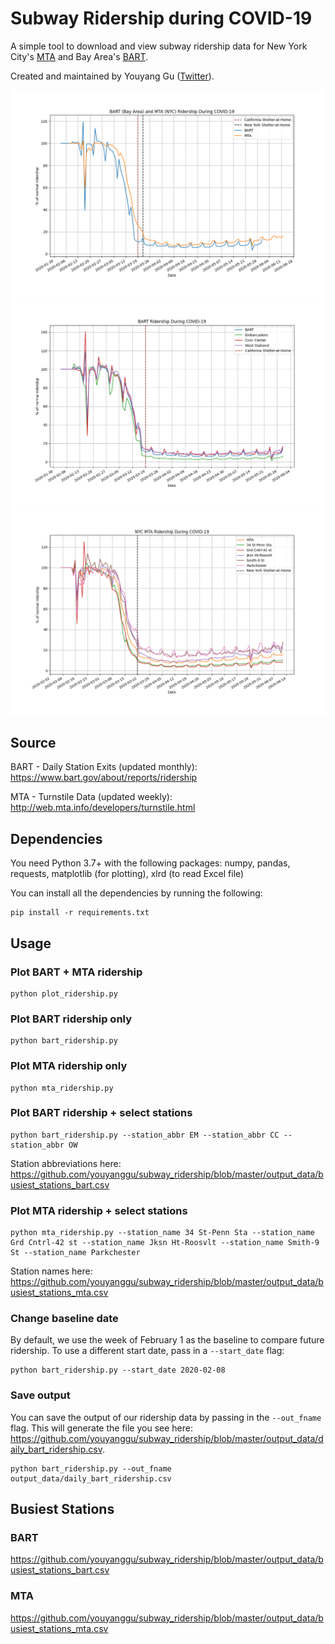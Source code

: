 # Subway Ridership during COVID-19
A simple tool to download and view subway ridership data for New York City's [MTA](https://new.mta.info/) and Bay Area's [BART](https://www.bart.gov/).

Created and maintained by Youyang Gu ([Twitter](https://twitter.com/youyanggu)).

![2020-06-13 BART and MTA Ridership](plots/bart_mta_ridership.png)
![2020-06-13 BART Ridership](plots/bart_ridership_select_stations.png)
![2020-06-13 MTA Ridership](plots/mta_ridership_select_stations.png)

## Source

BART - Daily Station Exits (updated monthly): https://www.bart.gov/about/reports/ridership

MTA - Turnstile Data (updated weekly): http://web.mta.info/developers/turnstile.html

## Dependencies

You need Python 3.7+ with the following packages: numpy, pandas, requests, matplotlib (for plotting), xlrd (to read Excel file)

You can install all the dependencies by running the following:
```
pip install -r requirements.txt
```

## Usage

### Plot BART + MTA ridership
```
python plot_ridership.py
```
### Plot BART ridership only
```
python bart_ridership.py
```
### Plot MTA ridership only
```
python mta_ridership.py
```
### Plot BART ridership + select stations
```
python bart_ridership.py --station_abbr EM --station_abbr CC --station_abbr OW
```
Station abbreviations here: https://github.com/youyanggu/subway_ridership/blob/master/output_data/busiest_stations_bart.csv

### Plot MTA ridership + select stations
```
python mta_ridership.py --station_name 34 St-Penn Sta --station_name Grd Cntrl-42 st --station_name Jksn Ht-Roosvlt --station_name Smith-9 St --station_name Parkchester
```
Station names here: https://github.com/youyanggu/subway_ridership/blob/master/output_data/busiest_stations_mta.csv

### Change baseline date
By default, we use the week of February 1 as the baseline to compare future ridership. To use a different start date, pass in a `--start_date` flag:
```
python bart_ridership.py --start_date 2020-02-08
```
### Save output
You can save the output of our ridership data by passing in the `--out_fname` flag. This will generate the file you see here: https://github.com/youyanggu/subway_ridership/blob/master/output_data/daily_bart_ridership.csv.
```
python bart_ridership.py --out_fname output_data/daily_bart_ridership.csv
```

## Busiest Stations

### BART

https://github.com/youyanggu/subway_ridership/blob/master/output_data/busiest_stations_bart.csv

### MTA

https://github.com/youyanggu/subway_ridership/blob/master/output_data/busiest_stations_mta.csv
